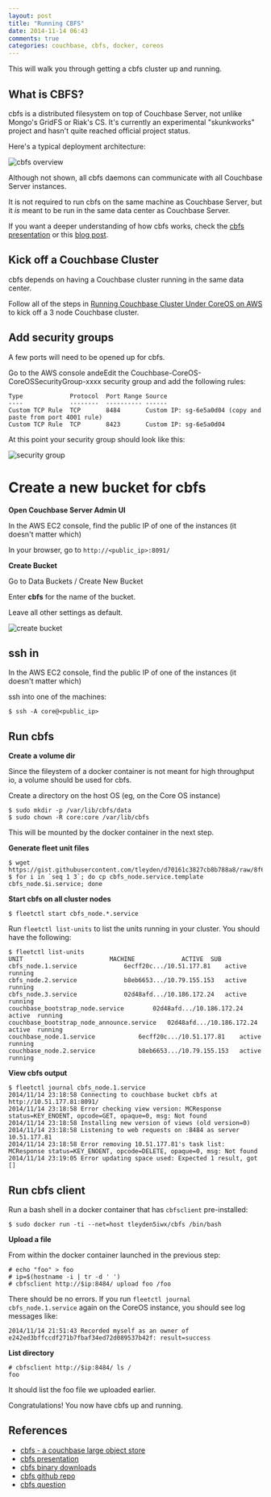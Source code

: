 ```yaml
---
layout: post
title: "Running CBFS"
date: 2014-11-14 06:43
comments: true
categories: couchbase, cbfs, docker, coreos
---
```


This will walk you through getting a cbfs cluster up and running.

## What is CBFS?

cbfs is a distributed filesystem on top of Couchbase Server, not unlike Mongo's GridFS or Riak's CS.  It's currently an experimental "skunkworks" project and hasn't quite reached official project status. 

Here's a typical deployment architecture:

![cbfs overview](http://tleyden-misc.s3.amazonaws.com/blog_images/cbfs-overview.png) 

Although not shown, all cbfs daemons can communicate with all Couchbase Server instances.

It is not required to run cbfs on the same machine as Couchbase Server, but it *is* meant to be run in the same data center as Couchbase Server.  

If you want a deeper understanding of how cbfs works, check the [cbfs presentation](http://labs.couchbase.com/cbfs/) or this [blog post](http://dustin.sallings.org/2012/09/27/cbfs.html).

## Kick off a Couchbase Cluster

cbfs depends on having a Couchbase cluster running in the same data center.

Follow all of the steps in [Running Couchbase Cluster Under CoreOS on AWS](http://tleyden.github.io/blog/2014/11/01/running-couchbase-cluster-under-coreos-on-aws/) to kick off a 3 node Couchbase cluster.

## Add security groups

A few ports will need to be opened up for cbfs.  

Go to the AWS console andeEdit the Couchbase-CoreOS-CoreOSSecurityGroup-xxxx security group and add the following rules: 

```
Type             Protocol  Port Range Source  
----             --------  ---------- ------
Custom TCP Rule  TCP       8484       Custom IP: sg-6e5a0d04 (copy and paste from port 4001 rule)
Custom TCP Rule  TCP       8423       Custom IP: sg-6e5a0d04 
```

At this point your security group should look like this:

![security group](http://tleyden-misc.s3.amazonaws.com/blog_images/security_group_cbfs.png)

# Create a new bucket for cbfs

**Open Couchbase Server Admin UI**

In the AWS EC2 console, find the public IP of one of the instances (it doesn't matter which)

In your browser, go to `http://<public_ip>:8091/`

**Create Bucket**

Go to Data Buckets / Create New Bucket

Enter **cbfs** for the name of the bucket.

Leave all other settings as default.

![create bucket](http://tleyden-misc.s3.amazonaws.com/blog_images/cbfs_create_bucket.png)

## ssh in

In the AWS EC2 console, find the public IP of one of the instances (it doesn't matter which)

ssh into one of the machines:

```
$ ssh -A core@<public_ip>
```

## Run cbfs

**Create a volume dir**

Since the fileystem of a docker container is not meant for high throughput io, a volume should be used for cbfs.

Create a directory on the host OS (eg, on the Core OS instance)

```
$ sudo mkdir -p /var/lib/cbfs/data
$ sudo chown -R core:core /var/lib/cbfs
```

This will be mounted by the docker container in the next step.

**Generate fleet unit files**

```
$ wget https://gist.githubusercontent.com/tleyden/d70161c3827cb8b788a8/raw/8f6c81f0095b0007565e9b205e90afb132552060/cbfs_node.service.template
$ for i in `seq 1 3`; do cp cbfs_node.service.template cbfs_node.$i.service; done
```

**Start cbfs on all cluster nodes**

```
$ fleetctl start cbfs_node.*.service
```

Run `fleetctl list-units` to list the  units running in your cluster.  You should have the following:

```
$ fleetctl list-units
UNIT						MACHINE				ACTIVE	SUB
cbfs_node.1.service				6ecff20c.../10.51.177.81	active	running
cbfs_node.2.service				b8eb6653.../10.79.155.153	active	running
cbfs_node.3.service				02d48afd.../10.186.172.24	active	running
couchbase_bootstrap_node.service		02d48afd.../10.186.172.24	active	running
couchbase_bootstrap_node_announce.service	02d48afd.../10.186.172.24	active	running
couchbase_node.1.service			6ecff20c.../10.51.177.81	active	running
couchbase_node.2.service			b8eb6653.../10.79.155.153	active	running
```

**View cbfs output**

```
$ fleetctl journal cbfs_node.1.service
2014/11/14 23:18:58 Connecting to couchbase bucket cbfs at http://10.51.177.81:8091/
2014/11/14 23:18:58 Error checking view version: MCResponse status=KEY_ENOENT, opcode=GET, opaque=0, msg: Not found
2014/11/14 23:18:58 Installing new version of views (old version=0)
2014/11/14 23:18:58 Listening to web requests on :8484 as server 10.51.177.81
2014/11/14 23:18:58 Error removing 10.51.177.81's task list: MCResponse status=KEY_ENOENT, opcode=DELETE, opaque=0, msg: Not found
2014/11/14 23:19:05 Error updating space used: Expected 1 result, got []
```

## Run cbfs client

Run a bash shell in a docker container that has `cbfsclient` pre-installed:

```
$ sudo docker run -ti --net=host tleyden5iwx/cbfs /bin/bash
```

**Upload a file**

From within the docker container launched in the previous step:

```
# echo "foo" > foo
# ip=$(hostname -i | tr -d ' ')
# cbfsclient http://$ip:8484/ upload foo /foo
```

There should be no errors.  If you run `fleetctl journal cbfs_node.1.service` again on the CoreOS instance, you should see log messages like:

```
2014/11/14 21:51:43 Recorded myself as an owner of e242ed3bffccdf271b7fbaf34ed72d089537b42f: result=success
```

**List directory**

```
# cbfsclient http://$ip:8484/ ls /
foo
```

It should list the foo file we uploaded earlier.

Congratulations!  You now have cbfs up and running.

## References

* [cbfs - a couchbase large object store](http://dustin.sallings.org/2012/09/27/cbfs.html)
* [cbfs presentation](http://labs.couchbase.com/cbfs/)
* [cbfs binary downloads](http://cbfs-ext.hq.couchbase.com/dist/)
* [cbfs github repo](http://github.com/couchbaselabs/cbfs)
* [cbfs question](https://github.com/couchbaselabs/cbfs/issues/132)